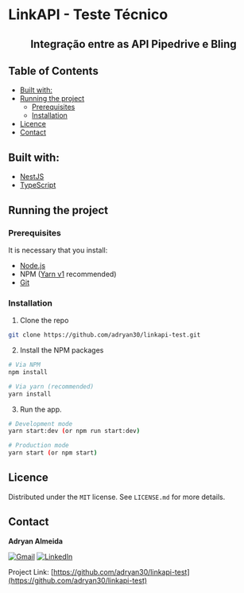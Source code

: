 # LinkAPI - Teste Técnico <!-- omit in toc -->

<div align="center">

## Integração entre as API Pipedrive e Bling <!-- omit in toc -->

</div>

## Table of Contents <!-- omit in toc -->

- [Built with:](#built-with)
- [Running the project](#running-the-project)
  - [Prerequisites](#prerequisites)
  - [Installation](#installation)
- [Licence](#licence)
- [Contact](#contact)

<!-- ABOUT THE PROJECT -->

## Built with:

- [NestJS](https://nestjs.com/)
- [TypeScript](https://www.typescriptlang.org/)

<!-- GETTING STARTED -->

## Running the project

### Prerequisites

It is necessary that you install:

- [Node.js](https://nodejs.org/)
- NPM ([Yarn v1](https://classic.yarnpkg.com/lang/en/) recommended)
- [Git](https://git-scm.com/)

### Installation

1. Clone the repo

```sh
git clone https://github.com/adryan30/linkapi-test.git
```

2. Install the NPM packages

```sh
# Via NPM
npm install

# Via yarn (recommended)
yarn install
```

3. Run the app.

```sh
# Development mode
yarn start:dev (or npm run start:dev)

# Production mode
yarn start (or npm start)
```


<!-- LICENSE -->

## Licence

Distributed under the `MIT` license. See `LICENSE.md` for more details.

<!-- CONTACT -->

## Contact

**Adryan Almeida**

[![Gmail][gmail-shield]][gmail-url]
[![LinkedIn][linkedin-shield]][linkedin-url]

Project Link: [https://github.com/adryan30/linkapi-test](https://github.com/adryan30/linkapi-test)

<!-- MARKDOWN LINKS & IMAGES -->

[gmail-shield]: https://img.shields.io/badge/email-red?logo=gmail&style=for-the-badge&colorB=555
[gmail-url]: mailto:adryan.software@gmail.com
[linkedin-shield]: https://img.shields.io/badge/-LinkedIn-black.svg?style=for-the-badge&logo=linkedin&colorB=555
[linkedin-url]: https://linkedin.com/in/adryanalmeida
[product-screenshot]: ./assets/landing.png
